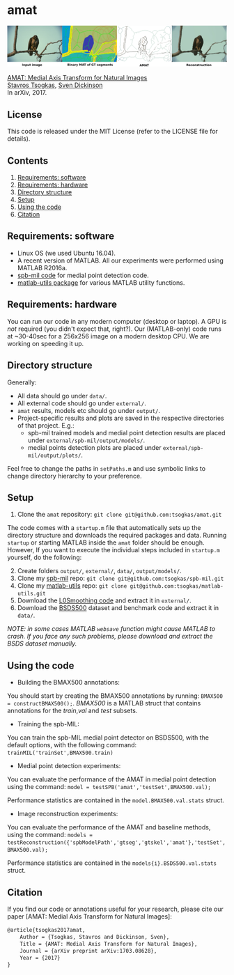 # amat


<img src="teaser-horizontal.png" width="900px"/>

[AMAT: Medial Axis Transform for Natural Images](https://arxiv.org/abs/1703.08628)  
[Stavros Tsogkas](http://tsogkas.github.io/), [Sven Dickinson](http://www.cs.toronto.edu/~sven/)  
In arXiv, 2017.


## License

This code is released under the MIT License (refer to the LICENSE file for details).

## Contents
1. [Requirements: software](#requirements-software)
2. [Requirements: hardware](#requirements-hardware)
3. [Directory structure](#directory-structure)
4. [Setup](#setup)
5. [Using the code](#using)
6. [Citation](#citation)

## Requirements: software

* Linux OS (we used Ubuntu 16.04).
* A recent version of MATLAB. All our experiments were performed using MATLAB R2016a.
* [spb-mil code](https://github.com/tsogkas/spb-mil) for medial point detection code. 
* [matlab-utils package](https://github.com/tsogkas/matlab-utils) for various MATLAB utility functions.

## Requirements: hardware

You can run our code in any modern computer (desktop or laptop). A GPU is *not* required (you didn't expect that, right?).
Our (MATLAB-only) code runs at ~30-40sec for a 256x256 image on a modern desktop CPU. We are working on speeding it up.

## Directory structure
Generally:
* All data should go under `data/`.
* All external code should go under `external/`.
* `amat` results, models etc should go under `output/`.
* Project-specific results and plots are saved in the respective directories of that project. E.g.:
  - spb-mil trained models and medial point detection results are placed under `external/spb-mil/output/models/`. 
  - medial points detection plots are placed under `external/spb-mil/output/plots/`.

Feel free to change the paths in `setPaths.m` and use symbolic links to change directory hierarchy to your preference.

## Setup

1. Clone the `amat` repository: `git clone git@github.com:tsogkas/amat.git`

The code comes with a `startup.m` file that automatically sets up the directory structure and downloads the required packages and data.
Running `startup` or starting MATLAB inside the `amat` folder should be enough.
However, If you want to execute the individual steps included in `startup.m` yourself, do the following: 

2. Create folders `output/`, `external/`, `data/`, `output/models/`.
3. Clone my [spb-mil](https://github.com/tsogkas/spb-mil) repo: `git clone git@github.com:tsogkas/spb-mil.git`   
4. Clone my [matlab-utils](https://github.com/tsogkas/matlab-utils) repo: `git clone git@github.com:tsogkas/matlab-utils.git`
5. Download the [L0Smoothing code](http://www.cse.cuhk.edu.hk/leojia/projects/L0smoothing/L0smoothing.zip) and extract it in `external/`.
6. Download the [BSDS500](http://www.eecs.berkeley.edu/Research/Projects/CS/vision/grouping/BSR/BSR_bsds500.tgz) dataset and benchmark code and extract it in `data/`.

*NOTE: in some cases MATLAB `websave` function might cause MATLAB to crash. If you face any such problems, please download and extract the BSDS dataset manually.*

## Using the code

* Building the BMAX500 annotations:

You should start by creating the BMAX500 annotations by running: `BMAX500 = constructBMAX500();`.
*BMAX500* is a MATLAB struct that contains annotations for the *train*,*val* and *test* subsets.

* Training the spb-MIL:

You can train the spb-MIL medial point detector on BSDS500, with the default options, with the following command:
`trainMIL('trainSet',BMAX500.train)`

* Medial point detection experiments:

You can evaluate the performance of the AMAT in medial point detection using the command:
`model = testSPB('amat','testSet',BMAX500.val);`

Performance statistics are contained in the `model.BMAX500.val.stats` struct.

* Image reconstruction experiments:

You can evaluate the performance of the AMAT and baseline methods, using the command:
`models = testReconstruction({'spbModelPath','gtseg','gtskel','amat'},'testSet',BMAX500.val);`

Performance statistics are contained in the `models{i}.BSDS500.val.stats` struct.


## Citation 

If you find our code or annotations useful for your research, please cite our paper [AMAT: Medial Axis Transform for Natural Images]:

	@article{tsogkas2017amat,
		Author = {Tsogkas, Stavros and Dickinson, Sven},
		Title = {AMAT: Medial Axis Transform for Natural Images},
		Journal = {arXiv preprint arXiv:1703.08628},
		Year = {2017}
	}

  
    



